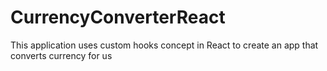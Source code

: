 # CurrencyConverterReact
This application uses custom hooks concept in React to create an app that converts currency for us
